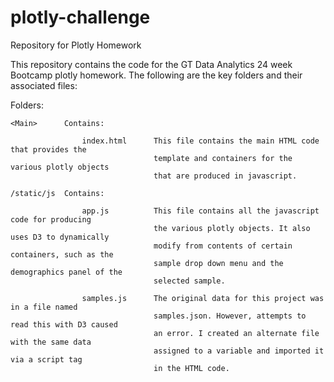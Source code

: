 # plotly-challenge
Repository for Plotly Homework

This repository contains the code for the GT Data Analytics 24 week Bootcamp plotly homework.
The following are the key folders and their associated files:

Folders:

    <Main>      Contains:

                    index.html      This file contains the main HTML code that provides the 
                                    template and containers for the various plotly objects
                                    that are produced in javascript.

    /static/js  Contains:

                    app.js          This file contains all the javascript code for producing
                                    the various plotly objects. It also uses D3 to dynamically
                                    modify from contents of certain containers, such as the 
                                    sample drop down menu and the demographics panel of the
                                    selected sample. 

                    samples.js      The original data for this project was in a file named
                                    samples.json. However, attempts to read this with D3 caused
                                    an error. I created an alternate file with the same data 
                                    assigned to a variable and imported it via a script tag
                                    in the HTML code. 